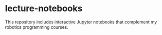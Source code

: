 # lecture-notebooks
This repository includes interactive Jupyter notebooks that complement my robotics programming courses.
